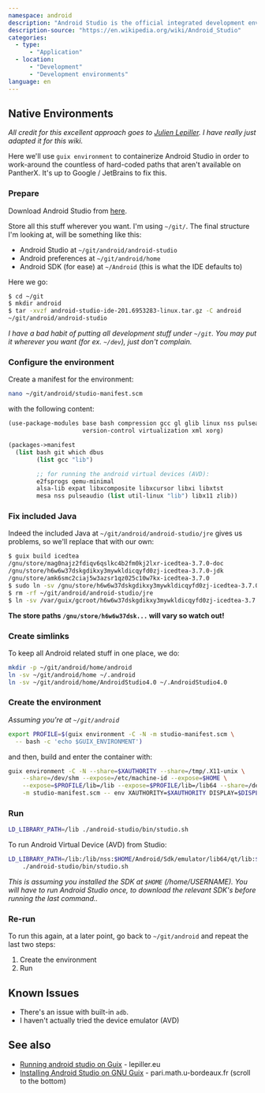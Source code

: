 ```yaml
---
namespace: android
description: "Android Studio is the official integrated development environment (IDE) for Google's Android operating system, built on JetBrains' IntelliJ IDEA software and designed specifically for Android development."
description-source: "https://en.wikipedia.org/wiki/Android_Studio"
categories:
  - type:
      - "Application"
  - location:
      - "Development"
      - "Development environments"
language: en
---
```


## Native Environments

_All credit for this excellent approach goes to [Julien Lepiller](https://lepiller.eu/en/). I have really just adapted it for this wiki._

Here we'll use `guix environment` to containerize Android Studio in order to work-around the countless of hard-coded paths that aren't available on PantherX. It's up to Google / JetBrains to fix this.

### Prepare

Download Android Studio from [here](https://developer.android.com/studio).

Store all this stuff wherever you want. I'm using `~/git/`. The final structure I'm looking at, will be something like this:

- Android Studio at `~/git/android/android-studio`
- Android preferences at `~/git/android/home`
- Android SDK (for ease) at `~/Android` (this is what the IDE defaults to)

Here we go:

```bash
$ cd ~/git
$ mkdir android
$ tar -xvzf android-studio-ide-201.6953283-linux.tar.gz -C android
~/git/android/android-studio
```

_I have a bad habit of putting all development stuff under `~/git`. You may put it wherever you want (for ex. `~/dev`), just don't complain._

### Configure the environment

Create a manifest for the environment:

```bash
nano ~/git/android/studio-manifest.scm
```

with the following content:

```scheme
(use-package-modules base bash compression gcc gl glib linux nss pulseaudio
                     version-control virtualization xml xorg)

(packages->manifest
  (list bash git which dbus
        (list gcc "lib")

        ;; for running the android virtual devices (AVD):
        e2fsprogs qemu-minimal
        alsa-lib expat libxcomposite libxcursor libxi libxtst
        mesa nss pulseaudio (list util-linux "lib") libx11 zlib))
```

### Fix included Java

Indeed the included Java at `~/git/android/android-studio/jre` gives us problems, so we'll replace that with our own:

```bash
$ guix build icedtea
/gnu/store/mag0najz2fdiqv6qslkc4b2fm0kj2lxr-icedtea-3.7.0-doc
/gnu/store/h6w6w37dskgdikxy3mywkldicqyfd0zj-icedtea-3.7.0-jdk
/gnu/store/amk6smc2ciaj5w3azsr1qz025c10w7kx-icedtea-3.7.0
$ sudo ln -sv /gnu/store/h6w6w37dskgdikxy3mywkldicqyfd0zj-icedtea-3.7.0-jdk /var/guix/gcroots
$ rm -rf ~/git/android/android-studio/jre
$ ln -sv /var/guix/gcroot/h6w6w37dskgdikxy3mywkldicqyfd0zj-icedtea-3.7.0-jdk /home/franz/git/android/android-studio/jre
```

**The store paths `/gnu/store/h6w6w37dsk...` will vary so watch out!**

### Create simlinks

To keep all Android related stuff in one place, we do:

```bash
mkdir -p ~/git/android/home/android
ln -sv ~/git/android/home ~/.android
ln -sv ~/git/android/home/AndroidStudio4.0 ~/.AndroidStudio4.0
```

### Create the environment

_Assuming you're at `~/git/android`_

```bash
export PROFILE=$(guix environment -C -N -m studio-manifest.scm \
  -- bash -c 'echo $GUIX_ENVIRONMENT')
```

and then, build and enter the container with:

```bash
guix environment -C -N --share=$XAUTHORITY --share=/tmp/.X11-unix \
    --share=/dev/shm --expose=/etc/machine-id --expose=$HOME \
    --expose=$PROFILE/lib=/lib --expose=$PROFILE/lib=/lib64 --share=/dev/kvm \
    -m studio-manifest.scm -- env XAUTHORITY=$XAUTHORITY DISPLAY=$DISPLAY bash
```

### Run

```bash
LD_LIBRARY_PATH=/lib ./android-studio/bin/studio.sh
```

To run Android Virtual Device (AVD) from Studio:

```bash
LD_LIBRARY_PATH=/lib:/lib/nss:$HOME/Android/Sdk/emulator/lib64/qt/lib:$HOME/Android/Sdk/emulator/lib64
    ./android-studio/bin/studio.sh
```

_This is assuming you installed the SDK at `$HOME` (/home/USERNAME). You will have to run Android Studio once, to download the relevant SDK's before running the last command.._

### Re-run

To run this again, at a later point, go back to `~/git/android` and repeat the last two steps:

1. Create the environment
2. Run

## Known Issues

- There's an issue with built-in `adb`.
- I haven't actually tried the device emulator (AVD)

## See also

- [Running android studio on Guix](https://lepiller.eu/en/running-android-studio-on-guix.html) - lepiller.eu
- [Installing Android Studio on GNU Guix](https://pari.math.u-bordeaux.fr/paridroid/index.html) - pari.math.u-bordeaux.fr (scroll to the bottom)

